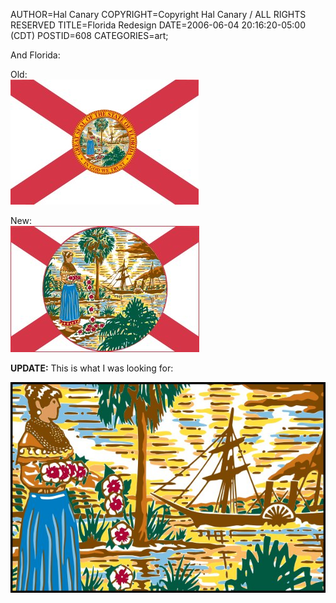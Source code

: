 AUTHOR=Hal Canary
COPYRIGHT=Copyright Hal Canary / ALL RIGHTS RESERVED
TITLE=Florida Redesign
DATE=2006-06-04 20:16:20-05:00 (CDT)
POSTID=608
CATEGORIES=art;

And Florida:

Old:  
![[]](/images/Flag_of_Florida.jpg)

New:  
![[]](/images/2006-06-04_New_Florida_Flag_3_by_Hal_Canary.jpg)

**UPDATE:** This is what I was looking for:

![[]](/images/2006-06-05_New_Florida_Flag_Hal_Canary.jpg)
